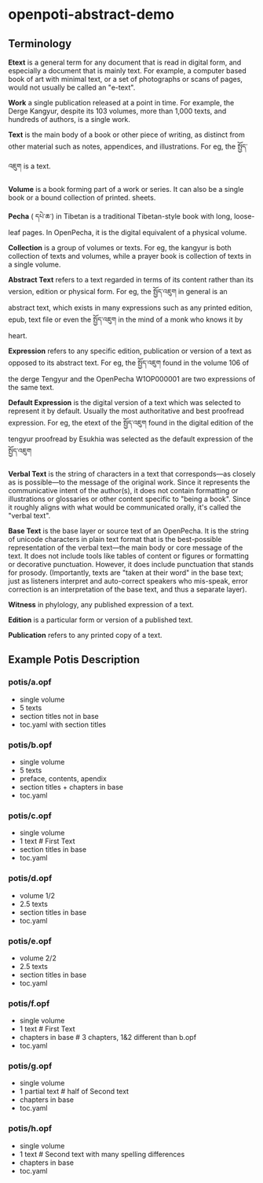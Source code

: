 # openpoti-abstract-demo

## Terminology

**Etext** is a general term for any document that is read in digital form, and especially a document that is mainly text. For example, a computer based book of art with minimal text, or a set of photographs or scans of pages, would not usually be called an "e-text".

**Work** a single publication released at a point in time. For example, the Derge Kangyur, despite its 103 volumes, more than 1,000 texts, and hundreds of authors, is a single work.

**Text** is the main body of a book or other piece of writing, as distinct from other material such as notes, appendices, and illustrations. For eg, the སྤྱོད་འཇུག is a text.

**Volume** is a book forming part of a work or series. It can also be a single book or a bound collection of printed. sheets.

**Pecha** ( དཔེ་ཆ་) in Tibetan is a traditional Tibetan-style book with long, loose-leaf pages. In OpenPecha, it is the digital equivalent of a physical volume.

**Collection** is a group of volumes or texts. For eg, the kangyur is both collection of texts and volumes, while a prayer book is collection of texts in a single volume.

**Abstract Text** refers to a text regarded in terms of its content rather than its version, edition or physical form. For eg, the སྤྱོད་འཇུག in general is an abstract text, which exists in many expressions such as any printed edition, epub, text file  or even the སྤྱོད་འཇུག in the mind of a monk who knows it by heart.

**Expression** refers to any specific edition, publication or version of a text as opposed to its abstract text. For eg, the སྤྱོད་འཇུག found in the volume 106 of the derge Tengyur and the OpenPecha W1OP000001 are two expressions of the same text.

**Default Expression** is the digital version of a text which was selected to represent it by default. Usually the most authoritative and best proofread expression. For eg, the etext of the སྤྱོད་འཇུག found in the digital edition of the tengyur proofread by Esukhia was selected as the default expression of the སྤྱོད་འཇུག 

**Verbal Text** is the string of characters in a text that corresponds—as closely as is possible—to the message of the original work. Since it represents the communicative intent of the author(s), it does not contain formatting or illustrations or glossaries or other content specific to "being a book". Since it roughly aligns with what would be communicated orally, it's called the "verbal text". 

**Base Text** is the base layer or source text of an OpenPecha. It is the string of unicode characters in plain text format that is the best-possible representation of the verbal text—the main body or core message of the text. It does not include tools like tables of content or figures or formatting or decorative punctuation. However, it does include punctuation that stands for prosody. (Importantly, texts are "taken at their word" in the base text; just as listeners interpret and auto-correct speakers who mis-speak, error correction is an interpretation of the base text, and thus a separate layer). 

**Witness** in phylology, any published expression of a text.

**Edition** is a particular form or version of a published text.

**Publication** refers to any printed copy of a text.

## Example Potis Description
### potis/a.opf
- single volume
- 5 texts
- section titles not in base
- toc.yaml with section titles

### potis/b.opf
- single volume
- 5 texts
- preface, contents, apendix
- section titles + chapters in base
- toc.yaml

### potis/c.opf
- single volume
- 1 text # First Text
- section titles in base
- toc.yaml

### potis/d.opf
- volume 1/2
- 2.5 texts
- section titles in base
- toc.yaml

### potis/e.opf
- volume 2/2
- 2.5 texts
- section titles in base
- toc.yaml

### potis/f.opf
- single volume
- 1 text # First Text
- chapters in base  # 3 chapters, 1&2 different than b.opf
- toc.yaml

### potis/g.opf
- single volume
- 1 partial text # half of Second text
- chapters in base
- toc.yaml

### potis/h.opf
- single volume
- 1 text # Second text with many spelling differences
- chapters in base
- toc.yaml
